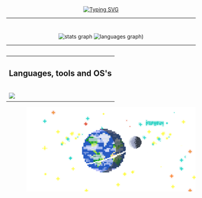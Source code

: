 <div align="center"><a href="https://git.io/typing-svg"><img src="https://readme-typing-svg.demolab.com?font=consolas&weight=500&size=35&duration=2500&pause=500&center=true&width=550&lines=%5E%E2%80%A2%EF%BB%8C%E2%80%A2%5E+Hello+everyone.;I'm+Kelvin+Martins!;Welcome+to+my+profile+%E2%97%95%E1%B4%A5%E2%97%95%CA%8B" alt="Typing SVG" /></a></div>

<hr>

<!-- <h1 align="center">ﾉ◕ヮ◕)ﾉ*:・ﾟ✧ Bem vindo ao meu perfil (=^･ｪ･^=))ﾉ彡☆</h1>-->

###

<br clear="both">

<div align="center"> <!-- Stats and most used languages-->
  <img src="https://github-readme-stats.vercel.app/api?username=KerubinSM5&hide_title=false&hide_rank=false&show_icons=true&include_all_commits=true&count_private=true&disable_animations=false&theme=prussian&locale=en&hide_border=false" height="150" alt="stats graph"  />
  <!--<img src="https://streak-stats.demolab.com?user=KerubinSM5&locale=en&mode=daily&theme=prussian&hide_border=false&border_radius=5" height="150" alt="streak graph"  />-->
  <img src="https://github-readme-stats.vercel.app/api/top-langs/?username=KerubinSM5&locale=en&hide_title=false&layout=compact&card_width=320&langs_count=5&theme=prussian&hide_border=false" height="150" alt="languages graph)"/>
</div>


<hr>

<table align="left">
  <tr>
    <th> <h2 align="center">Languages, tools and OS's</h2> </th>
    <!--<th> <h2 align="center">Linguagens aprendidas</h2> </th>
    <th> <h2 align="center">Sistemas Operacionais</h2> </th>-->
  </tr>
  <td> <!-- Aprendendo linguagens -->
    <br clear="both">
<div align="left"> 
  <img src="https://skillicons.dev/icons?i=c,java,js,py,linux,windows" />
  
</div>
  </td>
</table>
<img src="https://github.com/KerubinSM5/KerubinSM5/blob/main/Terraelua%20-%20Copia.png" alt="Pixel Art" align="right" width="450">




<!-- <h2 align="center">Redes Sociais</h2>

<div align="center"> 
  <img src="https://img.shields.io/static/v1?message=Instagram&logo=instagram&label=&color=E4405F&logoColor=white&labelColor=&style=for-the-badge" height="35" alt="instagram logo"  />
  <img src="https://img.shields.io/static/v1?message=Discord&logo=discord&label=&color=7289DA&logoColor=white&labelColor=&style=for-the-badge" height="35" alt="discord logo"  />
  <a href="Kelvin.martins@sempreceub.com" target="_blank">
    <img src="https://img.shields.io/static/v1?message=Gmail&logo=gmail&label=&color=D14836&logoColor=white&labelColor=&style=for-the-badge" height="35" alt="gmail logo"  />
  </a>
  <img src="https://img.shields.io/static/v1?message=LinkedIn&logo=linkedin&label=&color=0077B5&logoColor=white&labelColor=&style=for-the-badge" height="35" alt="linkedin logo"  />
</div> 
<hr>-->

<!-- 
<br clear="both">
<img src="https://raw.githubusercontent.com/KerubinSM5/KerubinSM5/output/snake.svg" alt="Snake animation" align="center"/>
-->
